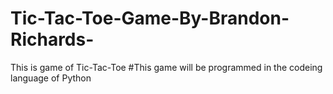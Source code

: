# Tic-Tac-Toe-Game-By-Brandon-Richards-
This is game of Tic-Tac-Toe 
#This game will be programmed in the codeing language of Python
